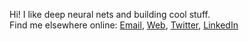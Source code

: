 Hi! I like deep neural nets and building cool stuff.               
Find me elsewhere online: [Email](mailto:sreedeepek.95@gmail.com), [Web](https://sreedeep.netlify.app/), [Twitter](https://x.com/sreedeepEK), [LinkedIn](https://www.linkedin.com/in/sreedeepek/)
